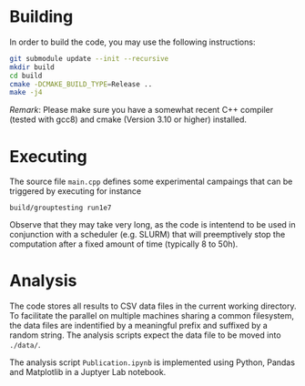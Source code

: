 # Building
In order to build the code, you may use the following instructions:
```bash
git submodule update --init --recursive
mkdir build
cd build
cmake -DCMAKE_BUILD_TYPE=Release ..
make -j4
```

*Remark*: Please make sure you have a somewhat recent C++ compiler (tested with gcc8) and cmake (Version 3.10 or higher) installed.

# Executing
The source file `main.cpp` defines some experimental campaings that can be triggered by executing for instance
```
build/grouptesting run1e7
``` 
Observe that they may take very long, as the code is intentend to be used in conjunction with a scheduler (e.g. SLURM) that will preemptively stop the computation after a fixed amount of time (typically 8 to 50h).

# Analysis
The code stores all results to CSV data files in the current working directory.
To facilitate the parallel on multiple machines sharing a common filesystem, the data files are indentified by a meaningful prefix and suffixed by a random string.
The analysis scripts expect the data file to be moved into `./data/`.

The analysis script `Publication.ipynb` is implemented using Python, Pandas and Matplotlib in a Juptyer Lab notebook.